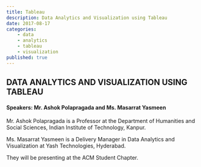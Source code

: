 ```yaml
---
title: Tableau
description: Data Analytics and Visualization using Tableau
date: 2017-08-17 
categories:
    - data 
    - analytics
    - tableau
    - visualization
published: true
---
```


## DATA ANALYTICS AND VISUALIZATION USING TABLEAU

#### Speakers: Mr. Ashok Polapragada and Ms. Masarrat Yasmeen

Mr. Ashok Polapragada is a Professor at the Department of Humanities and Social Sciences, Indian Institute of Technology, Kanpur. 

Ms. Masarrat Yasmeen is a Delivery Manager in Data Analytics and Visualization at Yash Technologies, Hyderabad.

They will be presenting at the ACM Student Chapter.


